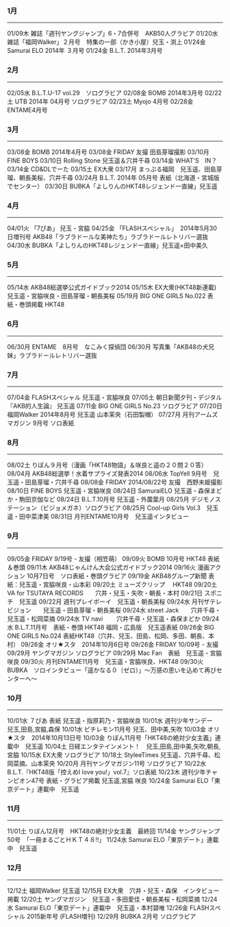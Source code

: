### 1月
---
01/09木 雑誌「週刊ヤングジャンプ」6・7合併号　AKB50人グラビア
01/20水 雑誌「福岡Walker」２月号　特集の一部（かき小屋）兒玉・渕上
01/24金 Samurai ELO 2014年 ３月号
01/24金 B.L.T. 2014年3月号

### 2月
---
02/05水 B.L.T.U-17 vol.29　ソログラビア
02/08金 BOMB 2014年3月号
02/22土 UTB 2014年 04月号 ソログラビア
02/23土 Myojo 4月号
02/28金 ENTAME4月号

### 3月
---
03/08金 BOMB 2014年4月号
03/08金 FRIDAY 友撮 田島芽瑠撮影
03/10月 FINE BOYS
03/10日 Rolling Stone 兒玉遥＆穴井千尋
03/14金 WHAT'S　IN？
03/14金 CD&DLでーた
03/15土 EX大衆
03/17月 まっぷる福岡　兒玉遥、田島芽瑠、朝長美桜、穴井千尋
03/24月 B.L.T. 2014年 05月号 表紙（北海道・宮城版でセンター）
03/30日 BUBKA「よしりんのHKT48レジェンド一直線」兒玉遥

### 4月
---
04/01火 「7ぴあ」 兒玉・宮脇
04/25金 「FLASHスペシャル」　2014年5月30日増刊号 AKB48「ラブラドールな美神たち」ラブラドールレトリバー選抜
04/30水 BUBKA「よしりんのHKT48レジェンド一直線」兒玉遥×田中美久

### 5月
---
05/14水 AKB48総選挙公式ガイドブック2014
05/15木 EX大衆(HKT48新連載) 兒玉遥・宮脇咲良・田島芽瑠・朝長美桜
05/19月 BIG ONE GIRLS No.022 表紙・巻頭掲載 HKT48

### 6月
---
06/30月 ENTAME　8月号　なこみく探偵団
06/30月 写真集「AKB48の犬兄妹」ラブラドールレトリバー選抜

### 7月
---
07/04金 FLASHスペシャル 兒玉遥・宮脇咲良
07/05土 朝日新聞夕刊・デジタル 『AKB的人生論』 兒玉遥
07/11金 BIG ONE GIRLS No.23 ソログラビア
07/20日 福岡Walker 2014年8月号 兒玉遥 山本茉央（石田製帽）
07/27月 月刊アームズマガジン 9月号 ソロ表紙

### 8月
---
08/02土 りぼん９月号（漫画「HKT48物語」＆咲良と遥の２０問２０答）
08/04月 AKB48総選挙！水着サプライズ発表2014
08/06水 TopYell 9月号　兒玉遥・田島芽瑠・穴井千尋
08/08金 FRIDAY 2014/08/22号 友撮　西野未姫撮影
08/10日 FINE BOYS 兒玉遥・宮脇咲良
08/24日 SamuraiELO 兒玉遥・森保まどか・駒田京伽など
08/24日 B.L.T.10月号 兒玉遥・外薗葉月
08/25月 デジモノステーション（ビジョメガネ）ソログラビア
08/25月 Cool-up Girls Vol.3　兒玉遥・田中菜津美
08/31日 月刊ENTAME10月号　兒玉遥インタビュー

### 9月
---
09/05金 FRIDAY 9/19号 - 友撮（相笠萌）
09/09火 BOMB 10月号 HKT48 表紙＆巻頭
09/11木 AKB48じゃんけん大会公式ガイドブック2014
09/16火 漫画アクション 10月7日号　ソロ表紙・巻頭グラビア
09/19金 AKB48グループ新聞 表紙：兒玉遥・宮脇咲良・山本彩
09/20土 ミューズクリップ 　HKT48
09/20土 VA for TSUTAYA RECORDS　　穴井・兒玉・矢吹・朝長・本村
09/21日 スポニチ　兒玉遥
09/22月 週刊プレイボーイ　兒玉遥・朝長美桜
09/24水 月刊ザテレビジョン　　兒玉遥・田島芽瑠・朝長美桜
09/24水 street Jack　　穴井千尋・ 兒玉遥・松岡菜摘
09/24水 TV navi 　　穴井千尋・兒玉遥・森保まどか
09/24水 B.L.T.11月号　表紙・巻頭 HKT48 福岡・広島版　兒玉遥表紙
09/26金 BIG ONE GIRLS No.024 表紙HKT48（穴井、兒玉、田島、松岡、多田、朝長、本村）
09/26金 オリ★スタ　2014年10月6日号
09/26金 FRIDAY 10/09号 - 友撮
09/29月 ヤングマガジン ソログラビア
09/29月 Mac Fan　表紙　兒玉遥・宮脇咲良
09/30火 月刊ENTAME11月号　兒玉遥・宮脇咲良、HKT48
09/30火 BUBKA　ソロインタビュー「遥かなる０（ゼロ）」～万感の思いを込めて再びセンターへ～

### 10月
---
10/01水 ７ぴあ 表紙 兒玉遥・指原莉乃・宮脇咲良
10/01水 週刊少年サンデー　兒玉,田島,宮脇,森保
10/01水 ピチレモン11月号 兒玉、田中美,矢吹
10/03金 オリ★スタ　2014年10月13日号
10/03金 りぼん11月号「HKT48の絶対少女主義」連載中　兒玉遥
10/04土 日経エンタテインメント！　兒玉,田島,田中美,矢吹,朝長,宮脇
10/15水 EX大衆 ソログラビア
10/18土 StyleeTimes 兒玉遥、穴井千尋、松岡菜摘、山本茉央
10/20月 月刊ヤングマガジン11号 ソログラビア
10/22水　B.L.T.『HKT48版「控えめI love you!」vol.7』ソロ表紙
10/23木 週刊少年チャンピオン47号 表紙・グラビア掲載 兒玉遥,宮脇 咲良
10/24金 Samurai ELO「東京デート」連載中　兒玉遥

### 11月
---
11/01土 りぼん12月号　HKT48の絶対少女主義　最終回
11/14金 ヤングジャンプ50号　「一冊まるごとＨＫＴ４８!!」
11/24水 Samurai ELO「東京デート」連載中　兒玉遥

### 12月
---
12/12土 福岡Walker 兒玉遥
12/15月 EX大衆　穴井・兒玉・森保　インタビュー掲載
12/20土 ヤングマガジン　兒玉遥・多田愛佳・朝長美桜・松岡菜摘
12/24水 Samurai ELO「東京デート」連載中　兒玉遥・本村碧唯
12/26金 FLASHスペシャル 2015新年号 (FLASH増刊)
12/29月 BUBKA 2月号 ソログラビア